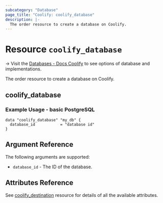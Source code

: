 ```yaml
---
subcategory: "Database"
page_title: "Coolify: coolify_database"
description: |-
  The order resource to create a database on Coolify.
---
```


# Resource `coolify_database`

-> Visit the [Databases - Docs Coolify](https://docs.coollabs.io/coolify/databases) to see options of database and implementations.

The order resource to create a database on Coolify.

## coolify_database

### Example Usage - basic PostgreSQL
```hcl
data "coolify_database" "my_db" {
  database_id           = "database id"
}
```

## Argument Reference

The following arguments are supported:

* `database_id` -
  The ID of the database.

## Attributes Reference

See [coolify_destination](https://registry.terraform.io/providers/themarkwill/coolify/latest/docs/resources/database) resource for details of all the available attributes.